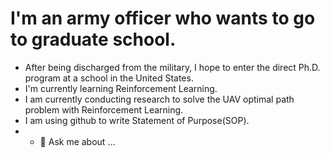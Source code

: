 I'm an army officer who wants to go to graduate school.
=============
* After being discharged from the military, I hope to enter the direct Ph.D. program at a school in the United States.
* I'm currently learning Reinforcement Learning.
* I am currently conducting research to solve the UAV optimal path problem with Reinforcement Learning.
* I am using github to write Statement of Purpose(SOP).
* - 💬 Ask me about ...
